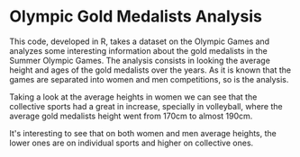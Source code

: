 # Olympic Gold Medalists Analysis

This code, developed in R, takes a dataset on the Olympic Games and analyzes some interesting information about the gold medalists in the Summer Olympic Games. The analysis consists in looking the average height and ages of the gold medalists over the years. As it is known that the games are separated into women and men competitions, so is the analysis.   

Taking a look at the average heights in women we can see that the collective sports had a great in increase, specially in volleyball, where the average gold medalists height went from 170cm to almost 190cm. 

It's interesting to see that on both women and men average heights, the lower ones are on individual sports and higher on collective ones.
